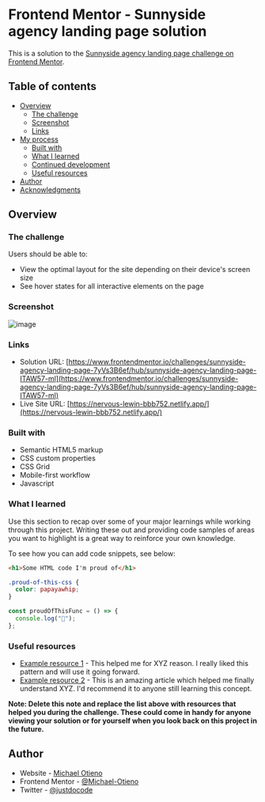# Frontend Mentor - Sunnyside agency landing page solution

This is a solution to the [Sunnyside agency landing page challenge on Frontend Mentor](https://www.frontendmentor.io/challenges/sunnyside-agency-landing-page-7yVs3B6ef).

## Table of contents

- [Overview](#overview)
  - [The challenge](#the-challenge)
  - [Screenshot](#screenshot)
  - [Links](#links)
- [My process](#my-process)
  - [Built with](#built-with)
  - [What I learned](#what-i-learned)
  - [Continued development](#continued-development)
  - [Useful resources](#useful-resources)
- [Author](#author)
- [Acknowledgments](#acknowledgments)


## Overview

### The challenge

Users should be able to:
- View the optimal layout for the site depending on their device's screen size
- See hover states for all interactive elements on the page

### Screenshot

![![image](https://user-images.githubusercontent.com/85155606/158010963-16675540-1a18-4921-83e2-b301bf36d570.png)
](./sunny.png)

### Links

- Solution URL: [https://www.frontendmentor.io/challenges/sunnyside-agency-landing-page-7yVs3B6ef/hub/sunnyside-agency-landing-page-ITAW57-ml](https://www.frontendmentor.io/challenges/sunnyside-agency-landing-page-7yVs3B6ef/hub/sunnyside-agency-landing-page-ITAW57-ml)
- Live Site URL: [https://nervous-lewin-bbb752.netlify.app/](https://nervous-lewin-bbb752.netlify.app/)

<!-- ## My process -->
### Built with

- Semantic HTML5 markup
- CSS custom properties
- CSS Grid
- Mobile-first workflow
- Javascript


### What I learned

Use this section to recap over some of your major learnings while working through this project. Writing these out and providing code samples of areas you want to highlight is a great way to reinforce your own knowledge.

To see how you can add code snippets, see below:

```html
<h1>Some HTML code I'm proud of</h1>
```

```css
.proud-of-this-css {
  color: papayawhip;
}
```

```js
const proudOfThisFunc = () => {
  console.log("🎉");
};
```

<!-- ### Continued development

Use this section to outline areas that you want to continue focusing on in future projects. These could be concepts you're still not completely comfortable with or techniques you found useful that you want to refine and perfect. -->

### Useful resources

- [Example resource 1](https://www.example.com) - This helped me for XYZ reason. I really liked this pattern and will use it going forward.
- [Example resource 2](https://www.example.com) - This is an amazing article which helped me finally understand XYZ. I'd recommend it to anyone still learning this concept.

**Note: Delete this note and replace the list above with resources that helped you during the challenge. These could come in handy for anyone viewing your solution or for yourself when you look back on this project in the future.**

## Author

- Website - [Michael Otieno](https://www.your-site.com)
- Frontend Mentor - [@Michael-Otieno](https://www.frontendmentor.io/profile/@Michael-Otieno)
- Twitter - [@justdocode](https://twitter.com/justDoCode)

